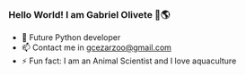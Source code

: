 ### Hello World! I am Gabriel Olivete 👋🌎

- 🌱 Future Python developer
- 📫 Contact me in gcezarzoo@gmail.com
- ⚡ Fun fact: I am an Animal Scientist and I love aquaculture
